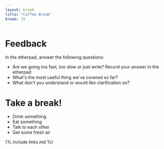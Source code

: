 ```yaml
---
layout: break
title: "Coffee Break"
break: 15
---
```


# Feedback
In the etherpad, answer the following questions:

- Are we going too fast, too slow or just write? Record your answer in the etherpad
- What's the most useful thing we've covered so far?
- What don't you understand or would like clarification on?


# Take a break!
- Drink something
- Eat something
- Talk to each other
- Get some fresh air

{% include links.md %}
